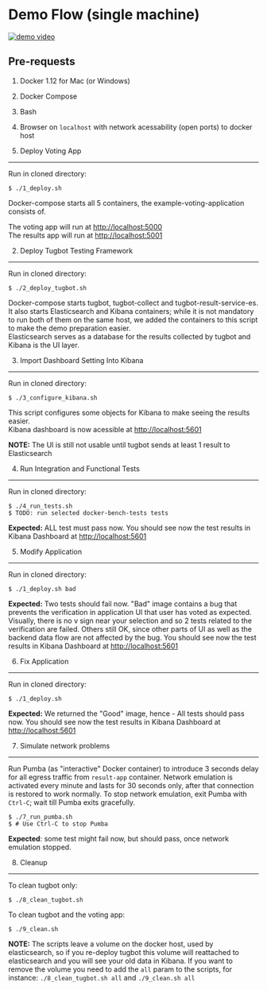 
Demo Flow (single machine)
=========

[![demo video](https://img.youtube.com/vi/s0AJnEUrlt4/0.jpg)](https://www.youtube.com/watch?v=s0AJnEUrlt4)

Pre-requests
------------

1. Docker 1.12 for Mac (or Windows)
2. Docker Compose
3. Bash
4. Browser on `localhost` with network acessability (open ports) to docker host 

1. Deploy Voting App 
----

Run in cloned directory: 

    $ ./1_deploy.sh
	
Docker-compose starts all 5 containers, the example-voting-application consists of.

The voting app will run at [http://localhost:5000](http://localhost:5000)  
The results app will run at [http://localhost:5001](http://localhost:5001)

2. Deploy Tugbot Testing Framework
----

Run in cloned directory:

    $ ./2_deploy_tugbot.sh

Docker-compose starts tugbot, tugbot-collect and tugbot-result-service-es.  
It also starts Elasticsearch and Kibana containers; while it is not mandatory to run both of them on the same host, we added the containers to this script to make the demo preparation easier.  
Elasticsearch serves as a database for the results collected by tugbot and Kibana is the UI layer.

3. Import Dashboard Setting Into Kibana 
----

Run in cloned directory:

    $ ./3_configure_kibana.sh

This script configures some objects for Kibana to make seeing the results easier.  
Kibana dashboard is now acessible at [http://localhost:5601](http://localhost:5601)

**NOTE:** The UI is still not usable until tugbot sends at least 1 result to Elasticsearch

4. Run Integration and Functional Tests
----
    
Run in cloned directory:

    $ ./4_run_tests.sh
    $ TODO: run selected docker-bench-tests tests

**Expected:** ALL test must pass now.
You should see now the test results in Kibana Dashboard at [http://localhost:5601](http://localhost:5601)

5. Modify Application
----

Run in cloned directory:
 
    $ ./1_deploy.sh bad
	
**Expected:** Two tests should fail now. "Bad" image contains a bug that prevents the verification in application UI that user has voted as expected. Visually, there is no v sign near your selection and so 2 tests related to the verification are failed. Others still OK, since other parts of UI as well as the backend data flow are not affected by the bug.
You should see now the test results in Kibana Dashboard at [http://localhost:5601](http://localhost:5601)

6. Fix Application
----

Run in cloned directory:
 
    $ ./1_deploy.sh

**Expected:** We returned the "Good" image, hence - All tests should pass now.
You should see now the test results in Kibana Dashboard at [http://localhost:5601](http://localhost:5601)

7. Simulate network problems
----

Run Pumba (as "interactive" Docker container) to introduce 3 seconds delay for all egress traffic from `result-app` container. Network emulation is activated every minute and lasts for 30 seconds only, after that connection is restored to work normally.
To stop network emulation, exit Pumba with `Ctrl-C`; wait till Pumba exits gracefully.

    $ ./7_run_pumba.sh
    $ # Use Ctrl-C to stop Pumba

**Expected**: some test might fail now, but should pass, once network emulation stopped.

8. Cleanup
----

To clean tugbot only:

    $ ./8_clean_tugbot.sh

To clean tugbot and the voting app:

    $ ./9_clean.sh


**NOTE:** The scripts leave a volume on the docker host, used by elasticsearch, so if you re-deploy tugbot this volume will reattached to elasticsearch and you will see your old data in Kibana.
If you want to remove the volume you need to add the `all` param to the scripts, for instance: `./8_clean_tugbot.sh all` and `./9_clean.sh all`
